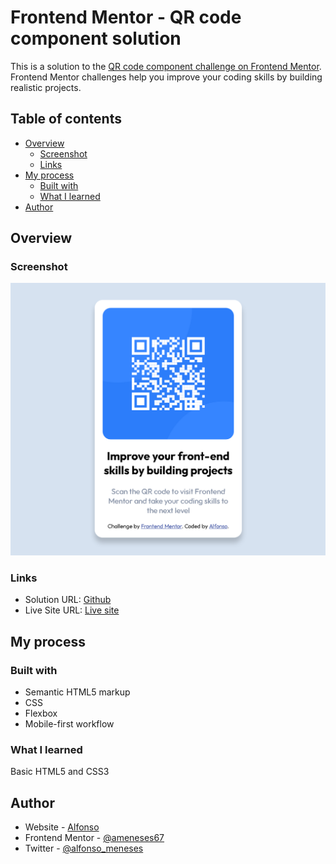 # Frontend Mentor - QR code component solution

This is a solution to the [QR code component challenge on Frontend Mentor](https://www.frontendmentor.io/challenges/qr-code-component-iux_sIO_H). Frontend Mentor challenges help you improve your coding skills by building realistic projects.

## Table of contents

- [Overview](#overview)
  - [Screenshot](#screenshot)
  - [Links](#links)
- [My process](#my-process)
  - [Built with](#built-with)
  - [What I learned](#what-i-learned)
- [Author](#author)

## Overview

### Screenshot

![Screenshot](./images/screeshot.jpg)

### Links

- Solution URL: [Github](https://github.com/ameneses67/qr-code-component)
- Live Site URL: [Live site](https://ameneses67.github.io/qr-code-component/)

## My process

### Built with

- Semantic HTML5 markup
- CSS
- Flexbox
- Mobile-first workflow

### What I learned

Basic HTML5 and CSS3

## Author

- Website - [Alfonso](https://github.com/ameneses67)
- Frontend Mentor - [@ameneses67](https://www.frontendmentor.io/profile/ameneses67)
- Twitter - [@alfonso_meneses](https://www.twitter.com/alfonso_meneses)
